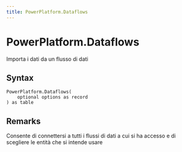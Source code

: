 ```yaml
---
title: PowerPlatform.Dataflows
---
```


# PowerPlatform.Dataflows


Importa i dati da un flusso di dati


## Syntax

```powerquery
PowerPlatform.Dataflows(
    optional options as record
) as table
```


## Remarks

Consente di connettersi a tutti i flussi di dati a cui si ha accesso e di scegliere le entità che si intende usare


